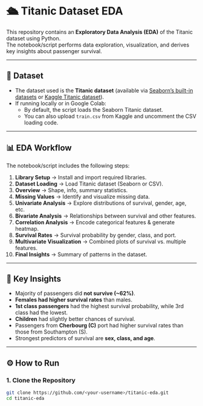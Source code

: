 # 🛳️ Titanic Dataset EDA  

This repository contains an **Exploratory Data Analysis (EDA)** of the Titanic dataset using Python.  
The notebook/script performs data exploration, visualization, and derives key insights about passenger survival.  

---

## 📂 Dataset  
- The dataset used is the **Titanic dataset** (available via [Seaborn’s built-in datasets](https://seaborn.pydata.org/generated/seaborn.load_dataset.html) or [Kaggle Titanic dataset](https://www.kaggle.com/c/titanic/data)).  
- If running locally or in Google Colab:  
  - By default, the script loads the Seaborn Titanic dataset.  
  - You can also upload `train.csv` from Kaggle and uncomment the CSV loading code.  

---

## 📊 EDA Workflow  

The notebook/script includes the following steps:  

1. **Library Setup** → Install and import required libraries.  
2. **Dataset Loading** → Load Titanic dataset (Seaborn or CSV).  
3. **Overview** → Shape, info, summary statistics.  
4. **Missing Values** → Identify and visualize missing data.  
5. **Univariate Analysis** → Explore distributions of survival, gender, age, etc.  
6. **Bivariate Analysis** → Relationships between survival and other features.  
7. **Correlation Analysis** → Encode categorical features & generate heatmap.  
8. **Survival Rates** → Survival probability by gender, class, and port.  
9. **Multivariate Visualization** → Combined plots of survival vs. multiple features.  
10. **Final Insights** → Summary of patterns in the dataset.  

---

## 📌 Key Insights  

- Majority of passengers did **not survive (~62%)**.  
- **Females had higher survival rates** than males.  
- **1st class passengers** had the highest survival probability, while 3rd class had the lowest.  
- **Children** had slightly better chances of survival.  
- Passengers from **Cherbourg (C)** port had higher survival rates than those from Southampton (S).  
- Strongest predictors of survival are **sex, class, and age**.  

---

## ⚙️ How to Run  

### 1. Clone the Repository  
```bash
git clone https://github.com/<your-username>/titanic-eda.git
cd titanic-eda


